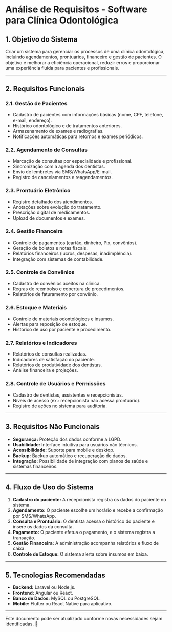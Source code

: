 # **Análise de Requisitos - Software para Clínica Odontológica**

## **1. Objetivo do Sistema**
Criar um sistema para gerenciar os processos de uma clínica odontológica, incluindo agendamentos, prontuários, financeiro e gestão de pacientes. O objetivo é melhorar a eficiência operacional, reduzir erros e proporcionar uma experiência fluida para pacientes e profissionais.

---

## **2. Requisitos Funcionais**

### **2.1. Gestão de Pacientes**
- Cadastro de pacientes com informações básicas (nome, CPF, telefone, e-mail, endereço).
- Histórico odontológico e de tratamentos anteriores.
- Armazenamento de exames e radiografias.
- Notificações automáticas para retornos e exames periódicos.

### **2.2. Agendamento de Consultas**
- Marcação de consultas por especialidade e profissional.
- Sincronização com a agenda dos dentistas.
- Envio de lembretes via SMS/WhatsApp/E-mail.
- Registro de cancelamentos e reagendamentos.

### **2.3. Prontuário Eletrônico**
- Registro detalhado dos atendimentos.
- Anotações sobre evolução do tratamento.
- Prescrição digital de medicamentos.
- Upload de documentos e exames.

### **2.4. Gestão Financeira**
- Controle de pagamentos (cartão, dinheiro, Pix, convênios).
- Geração de boletos e notas fiscais.
- Relatórios financeiros (lucros, despesas, inadimplência).
- Integração com sistemas de contabilidade.

### **2.5. Controle de Convênios**
- Cadastro de convênios aceitos na clínica.
- Regras de reembolso e cobertura de procedimentos.
- Relatórios de faturamento por convênio.

### **2.6. Estoque e Materiais**
- Controle de materiais odontológicos e insumos.
- Alertas para reposição de estoque.
- Histórico de uso por paciente e procedimento.

### **2.7. Relatórios e Indicadores**
- Relatórios de consultas realizadas.
- Indicadores de satisfação do paciente.
- Relatórios de produtividade dos dentistas.
- Análise financeira e projeções.

### **2.8. Controle de Usuários e Permissões**
- Cadastro de dentistas, assistentes e recepcionistas.
- Níveis de acesso (ex.: recepcionista não acessa prontuário).
- Registro de ações no sistema para auditoria.

---

## **3. Requisitos Não Funcionais**

- **Segurança:** Proteção dos dados conforme a LGPD.
- **Usabilidade:** Interface intuitiva para usuários não técnicos.
- **Acessibilidade:** Suporte para mobile e desktop.
- **Backup:** Backup automático e recuperação de dados.
- **Integração:** Possibilidade de integração com planos de saúde e sistemas financeiros.

---

## **4. Fluxo de Uso do Sistema**

1. **Cadastro do paciente:** A recepcionista registra os dados do paciente no sistema.
2. **Agendamento:** O paciente escolhe um horário e recebe a confirmação por SMS/WhatsApp.
3. **Consulta e Prontuário:** O dentista acessa o histórico do paciente e insere os dados da consulta.
4. **Pagamento:** O paciente efetua o pagamento, e o sistema registra a transação.
5. **Gestão Financeira:** A administração acompanha relatórios e fluxo de caixa.
6. **Controle de Estoque:** O sistema alerta sobre insumos em baixa.

---

## **5. Tecnologias Recomendadas**

- **Backend:** Laravel ou Node.js.
- **Frontend:** Angular ou React.
- **Banco de Dados:** MySQL ou PostgreSQL.
- **Mobile:** Flutter ou React Native para aplicativo.

---

Este documento pode ser atualizado conforme novas necessidades sejam identificadas. 🚀
